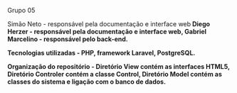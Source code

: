 Grupo 05

Simão Neto - responsável pela documentação e interface web<b>
Diego Herzer - responsável pela documentação e interface web,
Gabriel Marcelino - responsável pelo back-end.

Tecnologias utilizadas - PHP, framework Laravel, PostgreSQL.

Organização do repositório - Diretório View contém as interfaces HTML5, Diretório Controler contém a classe Control, Diretório Model contém as classes do sistema e ligação com o banco de dados.


